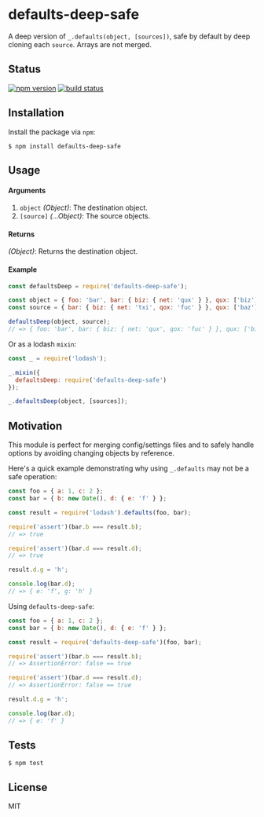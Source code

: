 # defaults-deep-safe

A deep version of `_.defaults(object, [sources])`, safe by default by deep cloning each `source`. Arrays are not merged.

## Status

[![npm version][npm-image]][npm-url]
[![build status][travis-image]][travis-url]

## Installation

Install the package via `npm`:

```
$ npm install defaults-deep-safe
```

## Usage

#### Arguments
1. `object` *(Object)*: The destination object.
2. `[source]` *(...Object)*: The source objects.

#### Returns
*(Object)*: Returns the destination object.

#### Example
```js
const defaultsDeep = require('defaults-deep-safe');

const object = { foo: 'bar', bar: { biz: { net: 'qux' } }, qux: ['biz'] };
const source = { bar: { biz: { net: 'txi', qox: 'fuc' } }, qux: ['baz'] };

defaultsDeep(object, source);
// => { foo: 'bar', bar: { biz: { net: 'qux', qox: 'fuc' } }, qux: ['biz'] }
```

Or as a lodash `mixin`:

```js
const _ = require('lodash');

_.mixin({
  defaultsDeep: require('defaults-deep-safe')
});

_.defaultsDeep(object, [sources]);
```

## Motivation

This module is perfect for merging config/settings files and to safely handle options by avoiding changing objects by reference.

Here's a quick example demonstrating why using `_.defaults` may not be a safe operation:

```js
const foo = { a: 1, c: 2 };
const bar = { b: new Date(), d: { e: 'f' } };

const result = require('lodash').defaults(foo, bar);

require('assert')(bar.b === result.b);
// => true

require('assert')(bar.d === result.d);
// => true

result.d.g = 'h';

console.log(bar.d);
// => { e: 'f', g: 'h' }
```

Using `defaults-deep-safe`:

```js
const foo = { a: 1, c: 2 };
const bar = { b: new Date(), d: { e: 'f' } };

const result = require('defaults-deep-safe')(foo, bar);

require('assert')(bar.b === result.b);
// => AssertionError: false == true

require('assert')(bar.d === result.d);
// => AssertionError: false == true

result.d.g = 'h';

console.log(bar.d);
// => { e: 'f' }
```

## Tests

```
$ npm test
```

## License

MIT

[npm-image]: https://img.shields.io/npm/v/defaults-deep-safe.svg
[npm-url]: https://npmjs.org/package/defaults-deep-safe
[travis-image]: https://travis-ci.org/ruimarinho/defaults-deep-safe.svg
[travis-url]: https://travis-ci.org/ruimarinho/defaults-deep-safe
